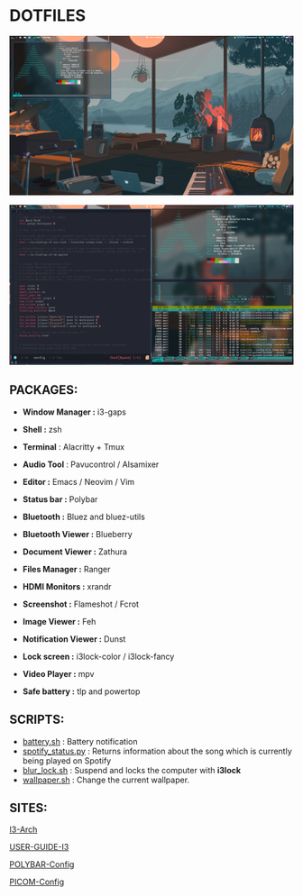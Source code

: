 # DOTFILES
![Photo1](/Screenshot/arch2.png)

![Photo](/Screenshot/arch2-1.png)

## PACKAGES:

- **Window Manager :** i3-gaps 

- **Shell :** zsh

- **Terminal** : Alacritty + Tmux

- **Audio Tool** : Pavucontrol / Alsamixer 

- **Editor :**  Emacs / Neovim / Vim

- **Status bar :** Polybar

- **Bluetooth :** Bluez and bluez-utils

- **Bluetooth Viewer :** Blueberry

- **Document Viewer :** Zathura

- **Files Manager :** Ranger

- **HDMI Monitors :** xrandr

- **Screenshot :** Flameshot / Fcrot

- **Image Viewer :** Feh

- **Notification Viewer :** Dunst

- **Lock screen :** i3lock-color / i3lock-fancy

- **Video Player :** mpv

- **Safe battery :** tlp and powertop


## SCRIPTS:
- [battery.sh](/scripts/battery.sh) : Battery notification 
- [spotify_status.py](/scripts/spotify_status.py) : Returns information about the song which is currently being played on Spotify
- [blur_lock.sh](/scripts/blur_lock.sh) : Suspend and locks the computer with **i3lock** 
- [wallpaper.sh](/scripts/wallpaper.sh) : Change the current wallpaper.

## SITES:
[I3-Arch](https://wiki.archlinux.org/index.php/i3)

[USER-GUIDE-I3](https://i3wm.org/docs/userguide.html)

[POLYBAR-Config](https://github.com/polybar/polybar/wiki)

[PICOM-Config](https://wiki.archlinux.org/index.php/Picom#Firefox)

